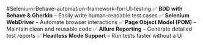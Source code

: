 #Selenium-Behave-automation-framework-for-UI-testing
✅ **BDD with Behave &amp; Gherkin** – Easily write human-readable test cases ✅ **Selenium WebDriver** – Automate browser interactions ✅ **Page Object Model (POM)** – Maintain clean and reusable code ✅ **Allure Reporting** – Generate detailed test reports ✅ **Headless Mode Support** – Run tests faster without a UI
